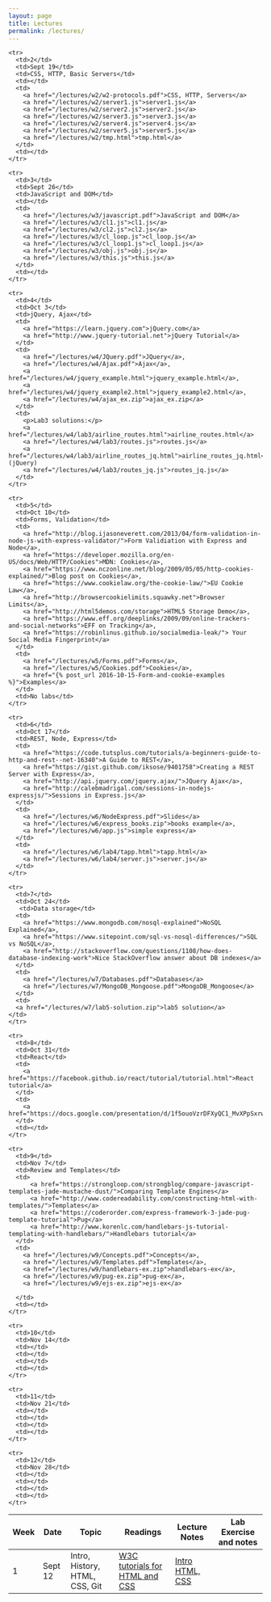 ```yaml
---
layout: page
title: Lectures
permalink: /lectures/
---
```


<table>
  <thead>
    <tr>
      <th>Week</th>
      <th>Date</th>
      <th>Topic</th>
      <th>Readings</th>
      <th>Lecture Notes</th>
      <th>Lab Exercise and notes</th>
    </tr>
  </thead>
  <tbody>
    <tr>
      <td>1</td>
      <td>Sept 12</td>
      <td>Intro, History, HTML, CSS, Git</td>
      <td>
        <a href="http://www.w3schools.com/">W3C tutorials for HTML and CSS</a>
      </td>
      <td>
        <a href="/lectures/w1/w1-intro.pdf">Intro</a>
        <a href="/lectures/w1/w1-documents.pdf">HTML, CSS</a>
      </td>
      <td></td>
    </tr>

    <tr>
      <td>2</td>
      <td>Sept 19</td>
      <td>CSS, HTTP, Basic Servers</td>
      <td></td>
      <td>
        <a href="/lectures/w2/w2-protocols.pdf">CSS, HTTP, Servers</a>
        <a href="/lectures/w2/server1.js">server1.js</a>
        <a href="/lectures/w2/server2.js">server2.js</a>
        <a href="/lectures/w2/server3.js">server3.js</a>
        <a href="/lectures/w2/server4.js">server4.js</a>
        <a href="/lectures/w2/server5.js">server5.js</a>
        <a href="/lectures/w2/tmp.html">tmp.html</a>
      </td>
      <td></td>
    </tr>

    <tr>
      <td>3</td>
      <td>Sept 26</td>
      <td>JavaScript and DOM</td>
      <td></td>
      <td>
        <a href="/lectures/w3/javascript.pdf">JavaScript and DOM</a>
        <a href="/lectures/w3/cl1.js">cl1.js</a>
        <a href="/lectures/w3/cl2.js">cl2.js</a>
        <a href="/lectures/w3/cl_loop.js">cl_loop.js</a>
        <a href="/lectures/w3/cl_loop1.js">cl_loop1.js</a>
        <a href="/lectures/w3/obj.js">obj.js</a>
        <a href="/lectures/w3/this.js">this.js</a>
      </td>
      <td></td>
    </tr>

    <tr>
      <td>4</td>
      <td>Oct 3</td>
      <td>jQuery, Ajax</td>
      <td>
        <a href="https://learn.jquery.com">jQuery.com</a>
        <a href="http://www.jquery-tutorial.net">jQuery Tutorial</a>
      </td>
      <td>
        <a href="/lectures/w4/JQuery.pdf">JQuery</a>,
        <a href="/lectures/w4/Ajax.pdf">Ajax</a>,
        <a href="/lectures/w4/jquery_example.html">jquery_example.html</a>,
        <a href="/lectures/w4/jquery_example2.html">jquery_example2.html</a>,
        <a href="/lectures/w4/ajax_ex.zip">ajax_ex.zip</a>
      </td>
      <td>
        <p>Lab3 solutions:</p>
        <a href="/lectures/w4/lab3/airline_routes.html">airline_routes.html</a>
        <a href="/lectures/w4/lab3/routes.js">routes.js</a>
        <a href="/lectures/w4/lab3/airline_routes_jq.html">airline_routes_jq.html</a> (jQuery)
        <a href="/lectures/w4/lab3/routes_jq.js">routes_jq.js</a>
      </td>
    </tr>

    <tr>
      <td>5</td>
      <td>Oct 10</td>
      <td>Forms, Validation</td>
      <td>
        <a href="http://blog.ijasoneverett.com/2013/04/form-validation-in-node-js-with-express-validator/">Form Validiation with Express and Node</a>,
        <a href="https://developer.mozilla.org/en-US/docs/Web/HTTP/Cookies">MDN: Cookies</a>,
        <a href="https://www.nczonline.net/blog/2009/05/05/http-cookies-explained/">Blog post on Cookies</a>,
        <a href="https://www.cookielaw.org/the-cookie-law/">EU Cookie Law</a>,
        <a href="http://browsercookielimits.squawky.net">Browser Limits</a>,
        <a href="http://html5demos.com/storage">HTML5 Storage Demo</a>,
        <a href="https://www.eff.org/deeplinks/2009/09/online-trackers-and-social-networks">EFF on Tracking</a>,
        <a href="https://robinlinus.github.io/socialmedia-leak/"> Your Social Media Fingerprint</a>
      </td>
      <td>
        <a href="/lectures/w5/Forms.pdf">Forms</a>,
        <a href="/lectures/w5/Cookies.pdf">Cookies</a>,
        <a href="{% post_url 2016-10-15-Form-and-cookie-examples %}">Examples</a>
      </td>
      <td>No labs</td>
    </tr>

    <tr>
      <td>6</td>
      <td>Oct 17</td>
      <td>REST, Node, Express</td>
      <td>
        <a href="https://code.tutsplus.com/tutorials/a-beginners-guide-to-http-and-rest--net-16340">A Guide to REST</a>,
        <a href="https://gist.github.com/iksose/9401758">Creating a REST Server with Express</a>,
        <a href="http://api.jquery.com/jquery.ajax/">JQuery Ajax</a>,
        <a href="http://calebmadrigal.com/sessions-in-nodejs-expressjs/">Sessions in Express.js</a>
      </td>
      <td>
        <a href="/lectures/w6/NodeExpress.pdf">Slides</a>
        <a href="/lectures/w6/express_books.zip">books example</a>,
        <a href="/lectures/w6/app.js">simple express</a>
      </td>
      <td>
        <a href="/lectures/w6/lab4/tapp.html">tapp.html</a>
        <a href="/lectures/w6/lab4/server.js">server.js</a>
      </td>
    </tr>

    <tr>
      <td>7</td>
      <td>Oct 24</td>
       <td>Data storage</td>
      <td>
        <a href="https://www.mongodb.com/nosql-explained">NoSQL Explained</a>,
        <a href="https://www.sitepoint.com/sql-vs-nosql-differences/">SQL vs NoSQL</a>,
        <a href="http://stackoverflow.com/questions/1108/how-does-database-indexing-work">Nice StackOverflow answer about DB indexes</a>
      </td>
      <td>
        <a href="/lectures/w7/Databases.pdf">Databases</a>
        <a href="/lectures/w7/MongoDB_Mongoose.pdf">MongoDB_Mongoose</a>
      </td>
      <td>
      <a href="/lectures/w7/lab5-solution.zip">lab5 solution</a>
    </td>
    </tr>

    <tr>
      <td>8</td>
      <td>Oct 31</td>
      <td>React</td>
      <td>
        <a href="https://facebook.github.io/react/tutorial/tutorial.html">React tutorial</a>
      </td>
      <td>
        <a href="https://docs.google.com/presentation/d/1f5ouoVzrDFXyQC1_MvXPpSxrwTg32qvhHddtJdU8mp0/edit#slide=id.p">React</a>
      </td>
      <td></td>
    </tr>

    <tr>
      <td>9</td>
      <td>Nov 7</td>
      <td>Review and Templates</td>
      <td>
          <a href="https://strongloop.com/strongblog/compare-javascript-templates-jade-mustache-dust/">Comparing Template Engines</a>
          <a href="http://www.codereadability.com/constructing-html-with-templates/">Templates</a>
          <a href="https://coderorder.com/express-framework-3-jade-pug-template-tutorial">Pug</a>
          <a href="http://www.korenlc.com/handlebars-js-tutorial-templating-with-handlebars/">Handlebars tutorial</a>
      </td>
      <td>
  	    <a href="/lectures/w9/Concepts.pdf">Concepts</a>,
	    <a href="/lectures/w9/Templates.pdf">Templates</a>,
	    <a href="/lectures/w9/handlebars-ex.zip">handlebars-ex</a>,
  	    <a href="/lectures/w9/pug-ex.zip">pug-ex</a>,
  	    <a href="/lectures/w9/ejs-ex.zip">ejs-ex</a>

      </td>
      <td></td>
    </tr>

    <tr>
      <td>10</td>
      <td>Nov 14</td>
      <td></td>
      <td></td>
      <td></td>
      <td></td>
    </tr>

    <tr>
      <td>11</td>
      <td>Nov 21</td>
      <td></td>
      <td></td>
      <td></td>
      <td></td>
    </tr>

    <tr>
      <td>12</td>
      <td>Nov 28</td>
      <td></td>
      <td></td>
      <td></td>
      <td></td>
    </tr>
  </tbody>
</table>
